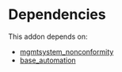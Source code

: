 # Dependencies

This addon depends on:

- [mgmtsystem_nonconformity](https://github.com/bringout/oca-technical)
- [base_automation](https://github.com/bringout/oca-ocb-core/tree/0e11bee18c8c7dd39664f7b81670e02dd0705e48/odoo-bringout-oca-ocb-base_automation)
